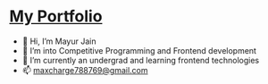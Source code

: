 # [My Portfolio](https://mayur-portfolio.netlify.app)
- 👋 Hi, I’m Mayur Jain
- 👀 I’m into Competitive Programming and Frontend development
- 🌱 I’m currently an undergrad and learning frontend technologies
- 📫 maxcharge788769@gmail.com


<!---
maxcharge/maxcharge is a ✨ special ✨ repository because its `README.md` (this file) appears on your GitHub profile.
You can click the Preview link to take a look at your changes.
--->
